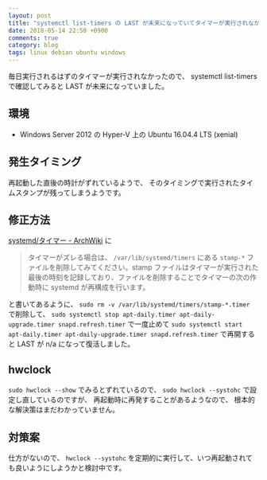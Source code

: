 ```yaml
---
layout: post
title: "systemctl list-timers の LAST が未来になっていてタイマーが実行されなかった"
date: 2018-05-14 22:50 +0900
comments: true
category: blog
tags: linux debian ubuntu windows
---
```

毎日実行されるはずのタイマーが実行されなかったので、
systemctl list-timers で確認してみると LAST が未来になっていました。

<!--more-->

## 環境

- Windows Server 2012 の Hyper-V 上の Ubuntu 16.04.4 LTS (xenial)

## 発生タイミング

再起動した直後の時計がずれているようで、
そのタイミングで実行されたタイムスタンプが残ってしまうようです。

## 修正方法

[systemd/タイマー - ArchWiki](https://wiki.archlinux.jp/index.php/Systemd/%E3%82%BF%E3%82%A4%E3%83%9E%E3%83%BC)
に

> タイマーがズレる場合は、 `/var/lib/systemd/timers` にある `stamp-*` ファイルを削除してみてください。stamp ファイルはタイマーが実行された最後の時刻を記録しており、ファイルを削除することでタイマーの次の作動時に systemd が再構成を行います。

と書いてあるように、
`sudo rm -v /var/lib/systemd/timers/stamp-*.timer`
で削除して、
`sudo systemctl stop apt-daily.timer apt-daily-upgrade.timer snapd.refresh.timer`
で一度止めて
`sudo systemctl start apt-daily.timer apt-daily-upgrade.timer snapd.refresh.timer`
で再開すると LAST が n/a になって復活しました。

## hwclock

`sudo hwclock --show` でみるとずれているので、
`sudo hwclock --systohc` で設定し直しているのですが、
再起動時に再発することがあるようなので、
根本的な解決策はまだわかっていません。

## 対策案

仕方がないので、
`hwclock --systohc` を定期的に実行して、いつ再起動されても良いようにしようかと検討中です。
